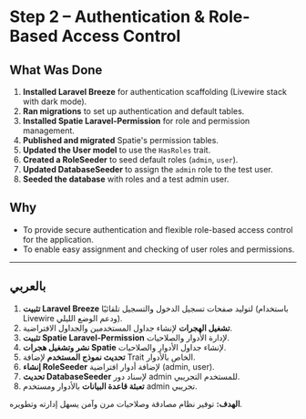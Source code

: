 # Step 2 – Authentication & Role-Based Access Control

## What Was Done

1. **Installed Laravel Breeze** for authentication scaffolding (Livewire stack with dark mode).
2. **Ran migrations** to set up authentication and default tables.
3. **Installed Spatie Laravel-Permission** for role and permission management.
4. **Published and migrated** Spatie's permission tables.
5. **Updated the User model** to use the `HasRoles` trait.
6. **Created a RoleSeeder** to seed default roles (`admin`, `user`).
7. **Updated DatabaseSeeder** to assign the `admin` role to the test user.
8. **Seeded the database** with roles and a test admin user.

## Why
- To provide secure authentication and flexible role-based access control for the application.
- To enable easy assignment and checking of user roles and permissions.

---

## بالعربي

1. **تثبيت Laravel Breeze** لتوليد صفحات تسجيل الدخول والتسجيل تلقائيًا (باستخدام Livewire ودعم الوضع الليلي).
2. **تشغيل الهجرات** لإنشاء جداول المستخدمين والجداول الافتراضية.
3. **تثبيت Spatie Laravel-Permission** لإدارة الأدوار والصلاحيات.
4. **نشر وتشغيل هجرات Spatie** لإنشاء جداول الأدوار والصلاحيات.
5. **تحديث نموذج المستخدم** لإضافة Trait الخاص بالأدوار.
6. **إنشاء RoleSeeder** لإضافة أدوار افتراضية (admin, user).
7. **تحديث DatabaseSeeder** لإسناد دور admin للمستخدم التجريبي.
8. **تعبئة قاعدة البيانات** بالأدوار ومستخدم admin تجريبي.

**الهدف:** توفير نظام مصادقة وصلاحيات مرن وآمن يسهل إدارته وتطويره.
